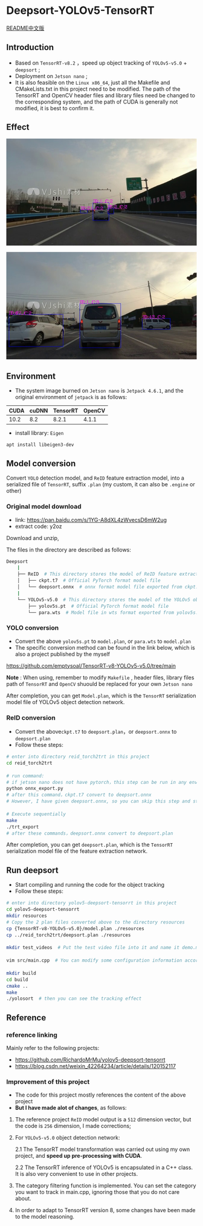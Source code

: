 # Deepsort-YOLOv5-TensorRT
[README中文版](https://github.com/emptysoal/Deepsort-YOLOv5-TensorRT/blob/main/README-chinese.md)

## Introduction

- Based on `TensorRT-v8.2` ，speed up object tracking of  `YOLOv5-v5.0` + `deepsort` ;
- Deployment on `Jetson nano` ;
- It is also feasible on the `Linux x86_64`,  just all the Makefile and CMakeLists.txt in this project need to be modified. The path of the TensorRT and OpenCV header files and library files need be changed to the corresponding system, and the path of CUDA is generally not modified, it is best to confirm it. 

## Effect

![result_01](samples/result_01.jpg)

![result_02](samples/result_02.jpg)

## Environment

-  The system image burned on `Jetson nano` is `Jetpack 4.6.1`, and the original environment of `jetpack` is as follows: 

| CUDA | cuDNN | TensorRT | OpenCV |
| ---- | ----- | -------- | ------ |
| 10.2 | 8.2   | 8.2.1    | 4.1.1  |

- install library: `Eigen`

```bash
apt install libeigen3-dev
```

## Model conversion

Convert `YOLO` detection model, and `ReID` feature extraction model, into a serialized file of `TensorRT`, suffix `.plan` (my custom, it can also be `.engine` or other) 

### Original model download

- link: https://pan.baidu.com/s/1YG-A8dXL4zWvecsD6mW2ug 
- extract code: y2oz

Download and unzip,

The files in the directory are described as follows:

```bash
Deepsort
    |
    ├── ReID  # This directory stores the model of ReID feature extraction network
    │   ├── ckpt.t7  # Official PyTorch format model file
    │   └── deepsort.onnx  # onnx format model file exported from ckpt.t7
    |
    └── YOLOv5-v5.0  # This directory stores the model of the YOLOv5 object detection network
        ├── yolov5s.pt  # Official PyTorch format model file
        └── para.wts  # Model file in wts format exported from yolov5s.pt
```

### YOLO conversion

- Convert the above `yolov5s.pt` to `model.plan`, or `para.wts` to `model.plan` 
- The specific conversion method can be found in the link below, which is also a project published by the myself 

https://github.com/emptysoal/TensorRT-v8-YOLOv5-v5.0/tree/main

**Note** : When using, remember to modify `Makefile` , header files, library files path of `TensorRT` and `OpenCV` shuould be replaced for your own `Jetson nano` 

After completion, you can get `Model.plan`, which is the `TensorRT` serialization model file of  YOLOv5 object detection network. 

### ReID conversion

- Convert the above`ckpt.t7` to `deepsort.plan`，or `deepsort.onnx` to `deepsort.plan`
- Follow these steps:

```bash
# enter into directory reid_torch2trt in this project
cd reid_torch2trt

# run command:
# if jetson nano does not have pytorch，this step can be run in any environment with pytorch
python onnx_export.py
# after this command，ckpt.t7 convert to deepsort.onnx
# However, I have given deepsort.onnx, so you can skip this step and start with the following 

# Execute sequentially
make
./trt_export
# after these commands，deepsort.onnx convert to deepsort.plan
```

After completion, you can get `deepsort.plan`, which is the `TensorRT` serialization model file of the feature extraction network. 

## Run deepsort

- Start compiling and running the code for the object tracking
- Follow these steps:

```bash
# enter into directory yolov5-deepsort-tensorrt in this project
cd yolov5-deepsort-tensorrt
mkdir resources
# Copy the 2 plan files converted above to the directory resources 
cp {TensorRT-v8-YOLOv5-v5.0}/model.plan ./resources
cp ../reid_torch2trt/deepsort.plan ./resources

mkdir test_videos  # Put the test video file into it and name it demo.mp4

vim src/main.cpp  # You can modify some configuration information according to your requirements

mkdir build
cd build
cmake ..
make
./yolosort  # then you can see the tracking effect
```

## Reference

### reference linking

Mainly refer to the following projects:

- https://github.com/RichardoMrMu/yolov5-deepsort-tensorrt
- https://blog.csdn.net/weixin_42264234/article/details/120152117

### Improvement of this project

- The code for this project mostly references the content of the above project
- **But I have made alot of changes**, as follows:

1. The reference project `ReID` model output is a `512` dimension vector, but the code is `256` dimension, I made corrections; 

2. For `YOLOv5-v5.0` object detection network:

   2.1 The TensorRT model transformation was carried out using my own project, and **speed up pre-processing with CUDA**. 

   2.2 The TensorRT inference of YOLOv5 is encapsulated in a C++ class. It is also very convenient to use in other projects. 

3. The category filtering function is implemented. You can set the category you want to track in main.cpp, ignoring those that you do not care about. 

4. In order to adapt to TensorRT version 8, some changes have been made to the model reasoning. 

